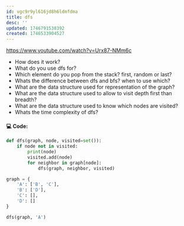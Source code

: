 ```yaml
---
id: vgc9r9yl616jd8h6ldmfdma
title: dfs
desc: ''
updated: 1746791538392
created: 1746533904527
---
```


https://www.youtube.com/watch?v=Urx87-NMm6c

- How does it work?
- What do you use dfs for?
- Which element do you pop from the stack? first, random or last?
- Whats the difference between dfs and bfs? when to use which?
- What are the data structure used for representation of the graph?
- What are the data structure used to allow to visit depth first than breadth?
- What are the data structure used to know which nodes are visited?
- Whats the time complexity of dfs?

#### 💻 Code:
```python
def dfs(graph, node, visited=set()):
    if node not in visited:
        print(node)
        visited.add(node)
        for neighbor in graph[node]:
            dfs(graph, neighbor, visited)

graph = {
    'A': ['B', 'C'],
    'B': ['D'],
    'C': [],
    'D': []
}

dfs(graph, 'A')
```
